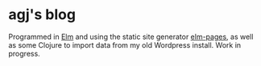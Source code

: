 # agj's blog

Programmed in [Elm](https://elm-lang.org/) and using the static site generator
[elm-pages](https://elm-pages.com/), as well as some Clojure to import data from
my old Wordpress install. Work in progress.
